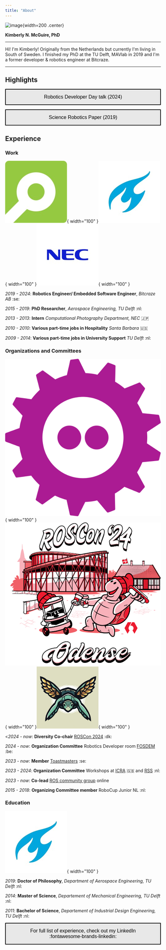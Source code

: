 ```yaml
---
title: "About"
---
```


<script data-goatcounter="https://knmcguire.goatcounter.com/count"
async src="//gc.zgo.at/count.js"></script>


![image](/images/kim_background.png){width=200 .center}

**Kimberly N. McGuire, PhD**
___



Hi! I'm Kimberly! Originally from the Netherlands but currently I'm living in South of Sweden.  I finished my PhD at the TU Delft, MAVlab in 2019 and I'm a former developer & robotics engineer at Bitcraze.

___

## Highlights



<a href="https://youtu.be/rtgt9Z1cPas"><button style="background-color: #E8E8E8;
        border: 2px solid black;
        color: black;
        padding: 15px 32px;
        text-align: center;
        text-decoration: none;
        display: inline-block;
        font-size: 16px;
        width: 100%; 
        cursor: pointer">Robotics Developer Day talk (2024)</button></a>



 <a href="https://robotics.sciencemag.org/content/4/35/eaaw9710"><button style="background-color: #E8E8E8;
        border: 2px solid black;
        color: black;
        padding: 15px 32px;
        text-align: center;
        text-decoration: none;
        display: inline-block;
        font-size: 16px;
        width: 100%; 
        cursor: pointer">Science Robotics Paper (2019)</button></a>

## Experience

### Work

![bitcraze](images/bitcraze.png){ width="100" }![delft](images/delft.png){ width="100" }![nec](images/nec.png){ width="100" }

_2019 - 2024_: **Robotics Engineer/ Embedded Software Engineer**, _Bitcraze AB_ :se:

_2015 - 2019_: **PhD Researcher**, _Aerospace Engineering, TU Delft_ :nl:

_2013 - 2013_: **Intern** _Computational Photography Department, NEC_ :jp:

_2010 - 2010_: **Various part-time jobs in Hospitality**  _Santa Barbara_ :us:

_2009 - 2014_: **Various part-time jobs in University Support**  _TU Delft_ :nl:

### Organizations and Committees
![fosdem](images/fosdem.png){ width="100" }![roscon](images/roscon.png){ width="100" }![roscon](images/rosaerial.png){ width="100" }


<_2024 - now_: **Diversity Co-chair** [ROSCon 2024](https://roscon.ros.org/2024/) :dk:

_2024 - now_: **Organization Committee** Robotics Developer room [FOSDEM](https://fosdem.org/2025/) :be:

_2023 - now_: **Member** [Toastmasters](https://www.toastmasters.org/) :se:

_2023 - 2024_: **Organization Committee** Workshops at [ICRA](https://imrclab.github.io/workshop-uav-sims-icra2023/) :gb: and [RSS](https://imrclab.github.io/workshop-aerial-swarms-rss2024/) :nl:

_2023 - now_: **Co-lead** [ROS community group](https://github.com/ros-aerial) online

_2015 - 2018_: **Organizing Committee member** RoboCup Junior NL :nl:


### Education
![delft](images/delft.png){ width="100" }

_2019_: **Doctor of Philosophy**, _Department of Aerospace Engineering, TU Delft_ :nl:

_2014_: **Master of Science**, _Departement of Mechanical Engineering, TU Delft_ :nl:

_2011_: **Bachelor of Science**, _Departement of Industrial Design Engineering, TU Delft_ :nl:

 <a href="https://www.linkedin.com/in/knmcguire/"><button style="background-color: #E8E8E8;
        border: 2px solid black;
        color: black;
        padding: 15px 32px;
        text-align: center;
        text-decoration: none;
        display: inline-block;
        font-size: 16px;
        width: 100%; 
        cursor: pointer">For full list of experience, check out my LinkedIn :fontawesome-brands-linkedin:</button></a>